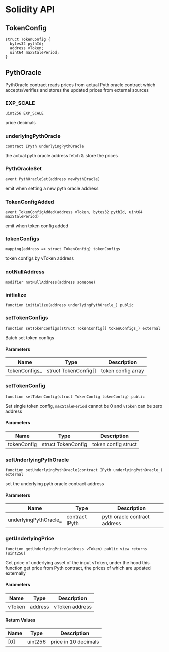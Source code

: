 # Solidity API

## TokenConfig

```solidity
struct TokenConfig {
  bytes32 pythId;
  address vToken;
  uint64 maxStalePeriod;
}
```

## PythOracle

PythOracle contract reads prices from actual Pyth oracle contract which accepts/verifies and stores the
updated prices from external sources

### EXP_SCALE

```solidity
uint256 EXP_SCALE
```

price decimals

### underlyingPythOracle

```solidity
contract IPyth underlyingPythOracle
```

the actual pyth oracle address fetch & store the prices

### PythOracleSet

```solidity
event PythOracleSet(address newPythOracle)
```

emit when setting a new pyth oracle address

### TokenConfigAdded

```solidity
event TokenConfigAdded(address vToken, bytes32 pythId, uint64 maxStalePeriod)
```

emit when token config added

### tokenConfigs

```solidity
mapping(address => struct TokenConfig) tokenConfigs
```

token configs by vToken address

### notNullAddress

```solidity
modifier notNullAddress(address someone)
```

### initialize

```solidity
function initialize(address underlyingPythOracle_) public
```

### setTokenConfigs

```solidity
function setTokenConfigs(struct TokenConfig[] tokenConfigs_) external
```

Batch set token configs

#### Parameters

| Name | Type | Description |
| ---- | ---- | ----------- |
| tokenConfigs_ | struct TokenConfig[] | token config array |

### setTokenConfig

```solidity
function setTokenConfig(struct TokenConfig tokenConfig) public
```

Set single token config, `maxStalePeriod` cannot be 0 and `vToken` can be zero address

#### Parameters

| Name | Type | Description |
| ---- | ---- | ----------- |
| tokenConfig | struct TokenConfig | token config struct |

### setUnderlyingPythOracle

```solidity
function setUnderlyingPythOracle(contract IPyth underlyingPythOracle_) external
```

set the underlying pyth oracle contract address

#### Parameters

| Name | Type | Description |
| ---- | ---- | ----------- |
| underlyingPythOracle_ | contract IPyth | pyth oracle contract address |

### getUnderlyingPrice

```solidity
function getUnderlyingPrice(address vToken) public view returns (uint256)
```

Get price of underlying asset of the input vToken, under the hood this function
get price from Pyth contract, the prices of which are updated externally

#### Parameters

| Name | Type | Description |
| ---- | ---- | ----------- |
| vToken | address | vToken address |

#### Return Values

| Name | Type | Description |
| ---- | ---- | ----------- |
| [0] | uint256 | price in 10 decimals |

